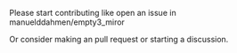 Please start contributing like open an issue in manuelddahmen/empty3_miror

Or consider making an pull request or starting a discussion.
